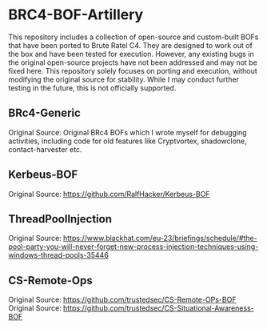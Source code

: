 # BRC4-BOF-Artillery

This repository includes a collection of open-source and custom-built BOFs that have been ported to Brute Ratel C4. They are designed to work out of the box and have been tested for execution. However, any existing bugs in the original open-source projects have not been addressed and may not be fixed here. This repository solely focuses on porting and execution, without modifying the original source for stability. While I may conduct further testing in the future, this is not officially supported.

## BRc4-Generic

Original Source: Original BRc4 BOFs which I wrote myself for debugging activities, including code for old features like Cryptvortex, shadowclone, contact-harvester etc.

## Kerbeus-BOF
Original Source: https://github.com/RalfHacker/Kerbeus-BOF

## ThreadPoolInjection
Original Source: https://www.blackhat.com/eu-23/briefings/schedule/#the-pool-party-you-will-never-forget-new-process-injection-techniques-using-windows-thread-pools-35446

## CS-Remote-Ops
Original Source: https://github.com/trustedsec/CS-Remote-OPs-BOF
Original Source: https://github.com/trustedsec/CS-Situational-Awareness-BOF